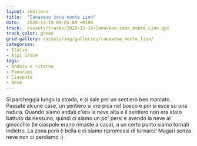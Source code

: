 ```yaml
---
layout: sentiero
title:  "Canavese zona monte Lion"
date:   2020-12-19 09:05:00 +0100
track:  /assets/tracks/2020-12-19-Canavese_zona_monte_Lion.gpx
track_color: green
grid-gallery: /assets/img/galleries/canavese_monte_lion/
categories:
- Italia
- Alpi Graie
tags:
- Andata e ritorno
- Panorami
- Ciaspole
- Neve
---
```


Si parcheggia lungo la strada, e si sale per un sentiero ben marcato. Passate alcune case, un sentiero si inerpica nel bosco e poi si esce su una radura. Quando siamo andati c'era la neve alta e il sentiero non era stato battuto da nessuno, quindi ci siamo un po' persi e avendo la neve al ginocchio (le ciaspole erano rimaste a casa), a un certo punto siamo tornati indietro. La zona però è bella e ci siamo ripromessi di tornarci! Magari senza neve non ci perdiamo :) 